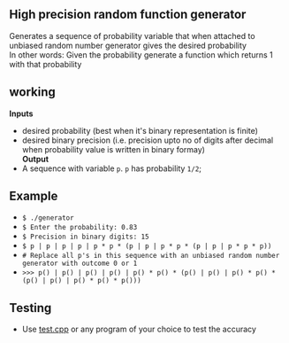 ## High precision random function generator
Generates a sequence of probability variable that when attached to unbiased random number generator gives the desired probability<br>
In other words: Given the probability generate a function which returns 1 with that probability<br>
## working
**Inputs**
- desired probability (best when it's binary representation is finite)<br>
- desired binary precision (i.e. precision upto no of digits after decimal when probability value is written in binary formay)<br>
**Output**
- A sequence with variable `p`. `p` has probability `1/2`;<br>
## Example
- `$ ./generator`
- `$ Enter the probability: 0.83`
- `$ Precision in binary digits: 15`
- `$ p | p | p | p | p * p * (p | p | p * p * (p | p | p * p * p))`
- `# Replace all p's in this sequence with an unbiased random number generator with outcome 0 or 1`
- `>>> p() | p() | p() | p() | p() * p() * (p() | p() | p() * p() * (p() | p() | p() * p() * p()))`<br>
<!--  -->
## Testing
- Use [test.cpp](./test.cpp) or any program of your choice to test the accuracy